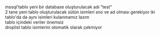 mssql'tablo yeni bir database oluşturulacak adı "test"
<br>
2 tane yeni tablo oluşturulacak sütün isimleri sno ve ad olması gerekiyor iki tablo'da da aynı isimleri kulanmamız lazım
<br>
tablo içindeki veriler önemsiz 
<br>
droplist tablo isimlerini otomatik olarak çekmiyor
<br>

